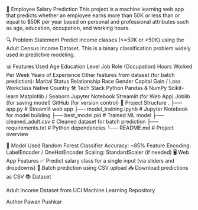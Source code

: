 🧠 Employee Salary Prediction
This project is a machine learning web app that predicts whether an employee earns more than 50K or less than or equal to $50K per year based on personal and professional attributes such as age, education, occupation, and working hours.

🔍 Problem Statement
Predict income classes (<=50K or >50K) using the Adult Census Income Dataset. This is a binary classification problem widely used in predictive modeling.

📊 Features Used
Age
Education Level
Job Role (Occupation)
Hours Worked Per Week
Years of Experience
Other features from dataset (for batch prediction):
Marital Status
Relationship
Race
Gender
Capital Gain / Loss
Workclass
Native Country
🛠️ Tech Stack
Python
Pandas & NumPy
Scikit-learn
Matplotlib / Seaborn
Jupyter Notebook
Streamlit (for Web App)
Joblib (for saving model)
GitHub (for version control)
📂 Project Structure
. ├── app.py # Streamlit web app ├── model_training.ipynb # Jupyter Notebook for model building ├── best_model.pkl # Trained ML model ├── cleaned_adult.csv # Cleaned dataset for batch prediction ├── requirements.txt # Python dependencies └── README.md # Project overview

🧪 Model Used
Random Forest Classifier
Accuracy: ~85%
Feature Encoding: LabelEncoder / OneHotEncoder
Scaling: StandardScaler (if needed)
🖥️ Web App Features
✅ Predict salary class for a single input (via sliders and dropdowns)
📁 Batch prediction using CSV upload
📥 Download predictions as CSV
📚 Dataset

Adult Income Dataset from UCI Machine Learning Repository

Author
Pawan Pushkar
